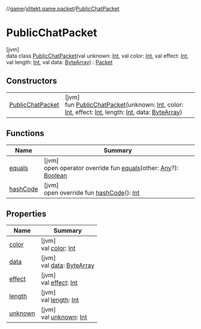 //[game](../../../index.md)/[xlitekt.game.packet](../index.md)/[PublicChatPacket](index.md)

# PublicChatPacket

[jvm]\
data class [PublicChatPacket](index.md)(val unknown: [Int](https://kotlinlang.org/api/latest/jvm/stdlib/kotlin/-int/index.html), val color: [Int](https://kotlinlang.org/api/latest/jvm/stdlib/kotlin/-int/index.html), val effect: [Int](https://kotlinlang.org/api/latest/jvm/stdlib/kotlin/-int/index.html), val length: [Int](https://kotlinlang.org/api/latest/jvm/stdlib/kotlin/-int/index.html), val data: [ByteArray](https://kotlinlang.org/api/latest/jvm/stdlib/kotlin/-byte-array/index.html)) : [Packet](../-packet/index.md)

## Constructors

| | |
|---|---|
| [PublicChatPacket](-public-chat-packet.md) | [jvm]<br>fun [PublicChatPacket](-public-chat-packet.md)(unknown: [Int](https://kotlinlang.org/api/latest/jvm/stdlib/kotlin/-int/index.html), color: [Int](https://kotlinlang.org/api/latest/jvm/stdlib/kotlin/-int/index.html), effect: [Int](https://kotlinlang.org/api/latest/jvm/stdlib/kotlin/-int/index.html), length: [Int](https://kotlinlang.org/api/latest/jvm/stdlib/kotlin/-int/index.html), data: [ByteArray](https://kotlinlang.org/api/latest/jvm/stdlib/kotlin/-byte-array/index.html)) |

## Functions

| Name | Summary |
|---|---|
| [equals](equals.md) | [jvm]<br>open operator override fun [equals](equals.md)(other: [Any](https://kotlinlang.org/api/latest/jvm/stdlib/kotlin/-any/index.html)?): [Boolean](https://kotlinlang.org/api/latest/jvm/stdlib/kotlin/-boolean/index.html) |
| [hashCode](hash-code.md) | [jvm]<br>open override fun [hashCode](hash-code.md)(): [Int](https://kotlinlang.org/api/latest/jvm/stdlib/kotlin/-int/index.html) |

## Properties

| Name | Summary |
|---|---|
| [color](color.md) | [jvm]<br>val [color](color.md): [Int](https://kotlinlang.org/api/latest/jvm/stdlib/kotlin/-int/index.html) |
| [data](data.md) | [jvm]<br>val [data](data.md): [ByteArray](https://kotlinlang.org/api/latest/jvm/stdlib/kotlin/-byte-array/index.html) |
| [effect](effect.md) | [jvm]<br>val [effect](effect.md): [Int](https://kotlinlang.org/api/latest/jvm/stdlib/kotlin/-int/index.html) |
| [length](length.md) | [jvm]<br>val [length](length.md): [Int](https://kotlinlang.org/api/latest/jvm/stdlib/kotlin/-int/index.html) |
| [unknown](unknown.md) | [jvm]<br>val [unknown](unknown.md): [Int](https://kotlinlang.org/api/latest/jvm/stdlib/kotlin/-int/index.html) |
